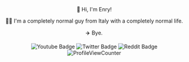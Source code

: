 <div id="header" align="center">
  👋 Hi, I'm Enry!

  🤷‍♂️ I'm a completely normal guy from Italy with a completely normal life.

  ✈️ Bye.
</div>

<div id="badges" align="center">
  <img src="https://img.shields.io/badge/YouTube-red?style=for-the-badge&logo=youtube&logoColor=white" alt="Youtube Badge"/>
  <img src="https://img.shields.io/badge/Twitter-blue?style=for-the-badge&logo=twitter&logoColor=white" alt="Twitter Badge"/>
  <img src="https://img.shields.io/badge/Reddit-blue?style=for-the-badge&logo=reddit&logoColor=white" alt="Reddit Badge"/>
  <br>
  <img src="https://komarev.com/ghpvc/?username=EnryX72&style=flat&color=blue&label=Profile+Views" alt="ProfileViewCounter"/>
</div>
